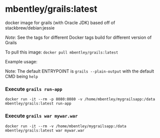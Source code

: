 mbentley/grails:latest
===========================

docker image for grails (with Oracle JDK)
based off of stackbrew/debian:jessie

*Note*:  See the tags for different Docker tags build for different version of Grails

To pull this image:
`docker pull mbentley/grails:latest`

Example usage:

Note: The default ENTRYPOINT is `grails --plain-output` with the default CMD being `help`

### Execute `grails run-app`
`docker run -it --rm -p 8080:8080 -v /home/mbentley/mygrailsapp:/data mbentley/grails:latest run-app`

### Execute `grails war mywar.war`
`docker run -it --rm -v /home/mbentley/mygrailsapp:/data mbentley/grails:latest war mywar.war`
